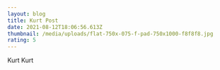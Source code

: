 ```yaml
---
layout: blog
title: Kurt Post
date: 2021-08-12T18:06:56.613Z
thumbnail: /media/uploads/flat-750x-075-f-pad-750x1000-f8f8f8.jpg
rating: 5
---
```

Kurt Kurt